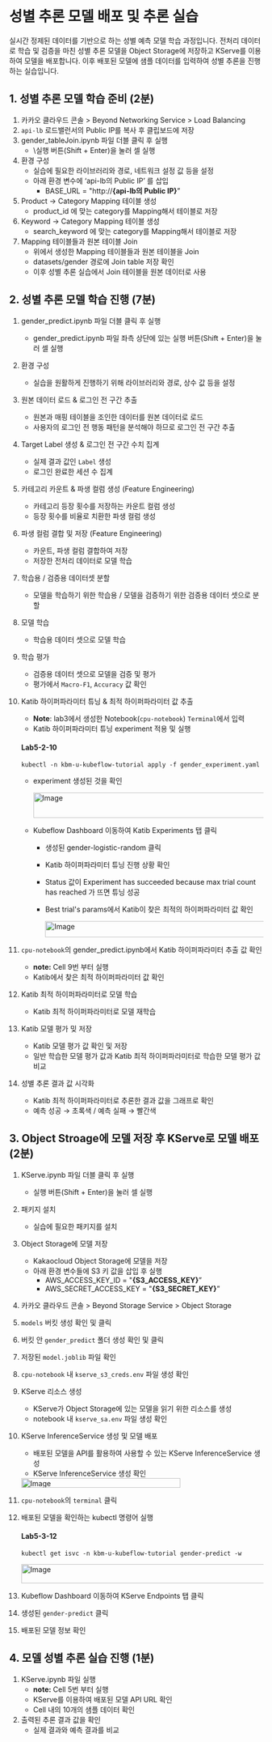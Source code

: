 # 성별 추론 모델 배포 및 추론 실습

실시간 정제된 데이터를 기반으로 하는 성별 예측 모델 학습 과정입니다. 전처리 데이터로 학습 및 검증을 마친 성별 추론 모델을  Object Storage에 저장하고 KServe를 이용하여 모델을 배포합니다. 이후 배포된 모델에 샘플 데이터를 입력하여 성별 추론을 진행하는 실습입니다.

## 1. 성별 추론 모델 학습 준비 (2분)
1.  카카오 클라우드 콘솔 > Beyond Networking Service > Load Balancing
2. `api-lb`  로드밸런서의 Public IP를 복사 후 클립보드에 저장
3.  gender_tableJoin.ipynb 파일 더블 클릭 후 실행
    -  \실행 버튼(Shift + Enter)을 눌러 셀 실행
4. 환경 구성
    - 실습에 필요한 라이브러리와 경로, 네트워크 설정 값 등을 설정
    - 아래 환경 변수에 ‘api-lb의 Public IP’ 를 삽입
        - BASE_URL = "http://**{api-lb의 Public IP}**”
5. Product -> Category Mapping 테이블 생성
    - product_id 에 맞는 category를 Mapping해서 테이블로 저장
6. Keyword -> Category Mapping 테이블 생성
    - search_keyword 에 맞는 category를 Mapping해서 테이블로 저장
7. Mapping 테이블들과 원본 테이블 Join
    - 위에서 생성한 Mapping 테이블들과 원본 테이블을 Join
    - datasets/gender 경로에 Join table 저장 확인
    - 이후 성별 추론 실습에서 Join 테이블을 원본 데이터로 사용

## 2. 성별 추론 모델 학습 진행 (7분)

1. gender_predict.ipynb 파일 더블 클릭 후 실행
    - gender_predict.ipynb 파일 좌측 상단에 있는 실행 버튼(Shift + Enter)을 눌러 셀 실행
2. 환경 구성
    - 실습을 원활하게 진행하기 위해 라이브러리와 경로, 상수 값 등을 설정
3. 원본 데이터 로드 & 로그인 전 구간 추출
    - 원본과 매핑 테이블을 조인한 데이터를 원본 데이터로 로드
    - 사용자의 로그인 전 행동 패턴을 분석해야 하므로 로그인 전 구간 추출
4. Target Label 생성 & 로그인 전 구간 수치 집계
    - 실제 결과 값인 `Label` 생성
    - 로그인 완료한 세션 수 집계 
5. 카테고리 카운트 & 파생 컬럼 생성 (Feature Engineering)
    - 카테고리 등장 횟수를 저장하는 카운트 컬럼 생성
    - 등장 횟수를 비율로 치환한 파생 컬럼 생성
6. 파생 컬럼 결합 및 저장 (Feature Engineering)
    - 카운트, 파생 컬럼 결합하여 저장
    - 저장한 전처리 데이터로 모델 학습
7. 학습용 / 검증용 데이터셋 분할
    - 모델을 학습하기 위한 학습용 / 모델을 검증하기 위한 검증용 데이터 셋으로 분할
8. 모델 학습
    - 학습용 데이터 셋으로 모델 학습
9. 학습 평가
    - 검증용 데이터 셋으로 모델을 검증 및 평가
    - 평가에서 `Macro-F1`, `Accuracy` 값 확인
10. Katib 하이퍼파라미터 튜닝 & 최적 하이퍼파라미터 값 추출

    - **Note**: lab3에서 생성한 Notebook(`cpu-notebook`) `Terminal`에서 입력
    - Katib 하이퍼파라미터 튜닝 experiment 적용 및 실행
    #### **Lab5-2-10**
    ```
    kubectl -n kbm-u-kubeflow-tutorial apply -f gender_experiment.yaml
    ```
    
    - experiment 생성된 것을 확인
        
        <img width="992" height="50" alt="Image" src="https://github.com/user-attachments/assets/343d72d0-4e5e-414c-97c0-a965cfec4a12" />
        
    - Kubeflow Dashboard 이동하여 Katib Experiments 탭 클릭
        - 생성된 gender-logistic-random 클릭
        - Katib 하이퍼파라미터 튜닝 진행 상황 확인
        - Status 값이 Experiment has succeeded because max trial count has reached 가 뜨면 튜닝 성공
        - Best trial's params에서 Katib이 찾은 최적의 하이퍼파라미터 값 확인
            
            <img width="1547" height="32" alt="Image" src="https://github.com/user-attachments/assets/ca332ced-2034-4644-a8be-a2ff1f5e1019" />
            
12.  `cpu-notebook`의 gender_predict.ipynb에서 Katib 하이퍼파라미터 추출 값 확인
        - **note:** Cell 9번 부터 실행
        - Katib에서 찾은 최적 하이퍼파라미터 값 확인
13. Katib 최적 하이퍼파라미터로 모델 학습
    - Katib 최적 하이퍼파라미터로 모델 재학습
14. Katib 모델 평가 밎 저장
    - Katib 모델 평가 값 확인 및 저장
    - 일반 학습한 모델 평가 값과 Katib 최적 하이퍼파라미터로 학습한 모델 평가 값 비교
15. 성별 추론 결과 값 시각화
    - Katib 최적 하이퍼파라미터로 추론한 결과 값을 그래프로 확인
    - 예측 성공 → 초록색 / 예측 실패 → 빨간색


## 3. Object Stroage에 모델 저장 후 KServe로 모델 배포 (2분)

1. KServe.ipynb 파일 더블 클릭 후 실행
    - 실행 버튼(Shift + Enter)을 눌러 셀 실행
2. 패키지 설치
    - 실습에 필요한 패키지를 설치
3.  Object Storage에 모델 저장
    - Kakaocloud Object Storage에 모델을 저장
    - 아래 환경 변수들에 S3 키 값을 삽입 후 실행
        - AWS_ACCESS_KEY_ID = "**{S3_ACCESS_KEY}**”
        - AWS_SECRET_ACCESS_KEY = "**{S3_SECRET_KEY}**”
4. 카카오 클라우드 콘솔 > Beyond Storage Service > Object Storage
5. `models`  버킷 생성 확인 및 클릭
6. 버킷 안 `gender_predict` 폴더 생성 확인 및 클릭
7. 저장된 `model.joblib` 파일 확인
8. `cpu-notebook` 내 `kserve_s3_creds.env` 파일 생성 확인
9. KServe 리소스 생성
    - KServe가 Object Storage에 있는 모델을 읽기 위한 리소스를 생성
    - notebook 내 `kserve_sa.env` 파일 생성 확인
10. KServe InferenceService 생성 및 모델 배포
    - 배포된 모델을 API를 활용하여 사용할 수 있는 KServe InferenceService 생성
    - KServe InferenceService 생성 확인
    
    <img width="315" height="19" alt="Image" src="https://github.com/user-attachments/assets/e1d214f8-e110-431f-ad6c-854827c745e8" />
    
11. `cpu-notebook`의 `terminal` 클릭
12. 배포된 모델을 확인하는 kubectl 명령어 실행 
    
    #### **Lab5-3-12**
    
    ```
    kubectl get isvc -n kbm-u-kubeflow-tutorial gender-predict -w
    ```
    
    <img width="858" height="38" alt="Image" src="https://github.com/user-attachments/assets/3a25c854-e913-40d7-a098-e9ce768733ff" />
    
 13. Kubeflow Dashboard 이동하여 KServe Endpoints 탭 클릭
 14. 생성된 `gender-predict` 클릭
 15. 배포된 모델 정보 확인

## 4. 모델 성별 추론 실습 진행 (1분)

1. KServe.ipynb 파일 실행
    - **note:** Cell 5번 부터 실행
    - KServe를 이용하여 배포된 모델 API URL 확인
    - Cell 내의 10개의 샘플 데이터 확인
2. 출력된 추론 결과 값을 확인
   - 실제 결과와 예측 결과를 비교
